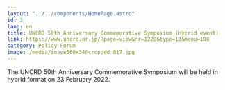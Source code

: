 ```yaml
---
layout: "../../components/HomePage.astro"
id: 3
lang: en
title: UNCRD 50th Anniversary Commemorative Symposium (Hybrid event)
link: https://www.uncrd.or.jp/?page=view&nr=1228&type=13&menu=198
category: Policy Forum
image: /media/image560x340cropped_817.jpg
---
```

The UNCRD 50th Anniversary Commemorative Symposium will be held in hybrid format on 23 February 2022. 